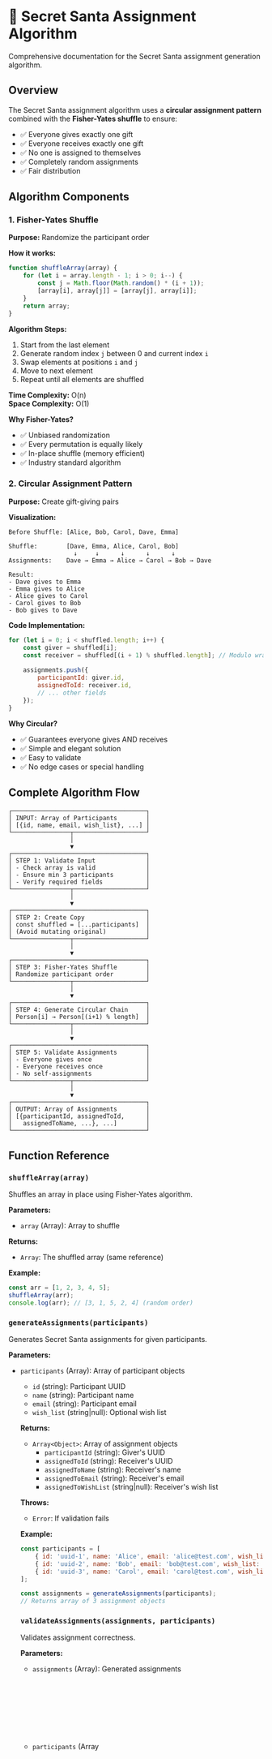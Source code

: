 # 🎲 Secret Santa Assignment Algorithm

Comprehensive documentation for the Secret Santa assignment generation algorithm.

## Overview

The Secret Santa assignment algorithm uses a **circular assignment pattern** combined with the **Fisher-Yates shuffle** to ensure:

- ✅ Everyone gives exactly one gift
- ✅ Everyone receives exactly one gift  
- ✅ No one is assigned to themselves
- ✅ Completely random assignments
- ✅ Fair distribution

## Algorithm Components

### 1. Fisher-Yates Shuffle

**Purpose:** Randomize the participant order

**How it works:**
```javascript
function shuffleArray(array) {
    for (let i = array.length - 1; i > 0; i--) {
        const j = Math.floor(Math.random() * (i + 1));
        [array[i], array[j]] = [array[j], array[i]];
    }
    return array;
}
```

**Algorithm Steps:**
1. Start from the last element
2. Generate random index `j` between 0 and current index `i`
3. Swap elements at positions `i` and `j`
4. Move to next element
5. Repeat until all elements are shuffled

**Time Complexity:** O(n)  
**Space Complexity:** O(1)

**Why Fisher-Yates?**
- ✅ Unbiased randomization
- ✅ Every permutation is equally likely
- ✅ In-place shuffle (memory efficient)
- ✅ Industry standard algorithm

### 2. Circular Assignment Pattern

**Purpose:** Create gift-giving pairs

**Visualization:**

```
Before Shuffle: [Alice, Bob, Carol, Dave, Emma]
                  
Shuffle:        [Dave, Emma, Alice, Carol, Bob]
                  ↓     ↓      ↓      ↓      ↓
Assignments:    Dave → Emma → Alice → Carol → Bob → Dave
                  
Result:
- Dave gives to Emma
- Emma gives to Alice  
- Alice gives to Carol
- Carol gives to Bob
- Bob gives to Dave
```

**Code Implementation:**
```javascript
for (let i = 0; i < shuffled.length; i++) {
    const giver = shuffled[i];
    const receiver = shuffled[(i + 1) % shuffled.length]; // Modulo wraps to 0
    
    assignments.push({
        participantId: giver.id,
        assignedToId: receiver.id,
        // ... other fields
    });
}
```

**Why Circular?**
- ✅ Guarantees everyone gives AND receives
- ✅ Simple and elegant solution
- ✅ Easy to validate
- ✅ No edge cases or special handling

## Complete Algorithm Flow

```
┌─────────────────────────────────────┐
│ INPUT: Array of Participants        │
│ [{id, name, email, wish_list}, ...] │
└────────────────┬────────────────────┘
                 │
                 ▼
┌─────────────────────────────────────┐
│ STEP 1: Validate Input              │
│ - Check array is valid              │
│ - Ensure min 3 participants         │
│ - Verify required fields            │
└────────────────┬────────────────────┘
                 │
                 ▼
┌─────────────────────────────────────┐
│ STEP 2: Create Copy                 │
│ const shuffled = [...participants]  │
│ (Avoid mutating original)           │
└────────────────┬────────────────────┘
                 │
                 ▼
┌─────────────────────────────────────┐
│ STEP 3: Fisher-Yates Shuffle        │
│ Randomize participant order         │
└────────────────┬────────────────────┘
                 │
                 ▼
┌─────────────────────────────────────┐
│ STEP 4: Generate Circular Chain     │
│ Person[i] → Person[(i+1) % length]  │
└────────────────┬────────────────────┘
                 │
                 ▼
┌─────────────────────────────────────┐
│ STEP 5: Validate Assignments        │
│ - Everyone gives once               │
│ - Everyone receives once            │
│ - No self-assignments               │
└────────────────┬────────────────────┘
                 │
                 ▼
┌─────────────────────────────────────┐
│ OUTPUT: Array of Assignments        │
│ [{participantId, assignedToId,      │
│   assignedToName, ...}, ...]        │
└─────────────────────────────────────┘
```

## Function Reference

### `shuffleArray(array)`

Shuffles an array in place using Fisher-Yates algorithm.

**Parameters:**
- `array` (Array): Array to shuffle

**Returns:**
- `Array`: The shuffled array (same reference)

**Example:**
```javascript
const arr = [1, 2, 3, 4, 5];
shuffleArray(arr);
console.log(arr); // [3, 1, 5, 2, 4] (random order)
```

### `generateAssignments(participants)`

Generates Secret Santa assignments for given participants.

**Parameters:**
- `participants` (Array<Object>): Array of participant objects
  - `id` (string): Participant UUID
  - `name` (string): Participant name
  - `email` (string): Participant email
  - `wish_list` (string|null): Optional wish list

**Returns:**
- `Array<Object>`: Array of assignment objects
  - `participantId` (string): Giver's UUID
  - `assignedToId` (string): Receiver's UUID
  - `assignedToName` (string): Receiver's name
  - `assignedToEmail` (string): Receiver's email
  - `assignedToWishList` (string|null): Receiver's wish list

**Throws:**
- `Error`: If validation fails

**Example:**
```javascript
const participants = [
    { id: 'uuid-1', name: 'Alice', email: 'alice@test.com', wish_list: 'Books' },
    { id: 'uuid-2', name: 'Bob', email: 'bob@test.com', wish_list: 'Games' },
    { id: 'uuid-3', name: 'Carol', email: 'carol@test.com', wish_list: null }
];

const assignments = generateAssignments(participants);
// Returns array of 3 assignment objects
```

### `validateAssignments(assignments, participants)`

Validates assignment correctness.

**Parameters:**
- `assignments` (Array<Object>): Generated assignments
- `participants` (Array<Object>): Original participants

**Returns:**
- `void` (throws error if validation fails)

**Validation Checks:**
1. ✅ No self-assignments (participantId !== assignedToId)
2. ✅ Every participant gives exactly once
3. ✅ Every participant receives exactly once
4. ✅ All IDs are valid participant IDs

**Example:**
```javascript
try {
    validateAssignments(assignments, participants);
    console.log('✅ Valid assignments');
} catch (error) {
    console.error('❌ Invalid assignments:', error.message);
}
```

## Properties & Guarantees

### Mathematical Properties

**Given n participants:**

| Property | Value | Guarantee |
|----------|-------|-----------|
| Total assignments | n | Each person gives once |
| Unique givers | n | No duplicate givers |
| Unique receivers | n | No duplicate receivers |
| Self-assignments | 0 | Nobody gets themselves |
| Possible permutations | (n-1)! | Circular permutations |

### Algorithm Guarantees

✅ **Fairness:** Every permutation has equal probability  
✅ **Completeness:** Always produces valid assignments (when n ≥ 3)  
✅ **Consistency:** Same participants → different random order each time  
✅ **No Bias:** No participant is favored  
✅ **Deterministic Validation:** Can verify correctness  

## Edge Cases & Handling

### Minimum Participants (n = 3)

```javascript
[A, B, C] → shuffle → [C, A, B]
C → A → B → C
```

✅ **Valid:** Everyone gives and receives

### Large Groups (n > 100)

```javascript
// Algorithm scales linearly O(n)
// Performance remains excellent
```

✅ **Performance:** No degradation with size

### Invalid Inputs

| Input | Error Message |
|-------|---------------|
| `participants.length < 3` | "Need at least 3 participants" |
| Missing `id` field | "Participant at index X missing required fields" |
| Missing `name` field | "Participant at index X missing required fields" |
| Missing `email` field | "Participant at index X missing required fields" |
| Not an array | "Participants must be an array" |

## Performance Analysis

### Time Complexity

| Operation | Complexity | Explanation |
|-----------|-----------|-------------|
| Shuffle | O(n) | Fisher-Yates is linear |
| Assignment generation | O(n) | Single loop through participants |
| Validation | O(n) | Single pass validation |
| **Total** | **O(n)** | Linear time |

### Space Complexity

| Component | Space | Explanation |
|-----------|-------|-------------|
| Shuffled copy | O(n) | Copy of participants array |
| Assignments array | O(n) | One assignment per participant |
| Validation sets | O(n) | Two sets for tracking |
| **Total** | **O(n)** | Linear space |

### Benchmarks

| Participants | Time (avg) | Memory |
|--------------|------------|--------|
| 3 | < 1ms | Negligible |
| 10 | < 1ms | < 1KB |
| 100 | < 2ms | < 10KB |
| 1000 | < 10ms | < 100KB |

## Testing

### Unit Tests

```javascript
// Test 1: Basic functionality
const participants = generateMockParticipants(5);
const assignments = generateAssignments(participants);
assert(assignments.length === 5);

// Test 2: No self-assignments
assignments.forEach(a => {
    assert(a.participantId !== a.assignedToId);
});

// Test 3: Everyone gives once
const givers = new Set(assignments.map(a => a.participantId));
assert(givers.size === participants.length);

// Test 4: Everyone receives once
const receivers = new Set(assignments.map(a => a.assignedToId));
assert(receivers.size === participants.length);
```

### Integration Tests

See `test-assignment-algorithm.html` for interactive testing:
- Generate assignments with different participant counts
- Run multiple iterations to verify randomness
- Visual display of assignment chains
- Console logging for debugging

## Security Considerations

### Randomness Quality

The algorithm uses JavaScript's `Math.random()`:

**Development/Testing:** ✅ Sufficient  
**Production:** ⚠️ Consider using `crypto.getRandomValues()` for cryptographic randomness

**Upgrade to Cryptographic Random:**
```javascript
function secureRandom(max) {
    const array = new Uint32Array(1);
    crypto.getRandomValues(array);
    return array[0] % max;
}

function shuffleArray(array) {
    for (let i = array.length - 1; i > 0; i--) {
        const j = secureRandom(i + 1);
        [array[i], array[j]] = [array[j], array[i]];
    }
    return array;
}
```

### Privacy Considerations

- ✅ Assignments stored in database with UUIDs
- ✅ No email exposure in logs (only names)
- ✅ Each participant only sees their own assignment
- ⚠️ Organizer has access to all assignments

## Future Enhancements

### Potential Improvements

1. **Exclusion Rules**
   ```javascript
   // Don't match couples or previous years' pairs
   const exclusions = {
       'user-1': ['user-2'], // User 1 can't give to User 2
       'user-2': ['user-1']
   };
   ```

2. **Weighted Preferences**
   ```javascript
   // Prefer matching interests
   const preferences = {
       'user-1': { prefers: ['books', 'coffee'] }
   };
   ```

3. **Group Constraints**
   ```javascript
   // Ensure cross-team assignments
   const teams = {
       teamA: ['user-1', 'user-2'],
       teamB: ['user-3', 'user-4']
   };
   ```

4. **Re-assignment Logic**
   ```javascript
   // Allow regeneration if someone drops out
   function regenerateAssignments(eventId, excludeParticipantId) {
       // ...
   }
   ```

## Troubleshooting

### "Need at least 3 participants"

**Cause:** Trying to generate assignments with < 3 people  
**Solution:** Add more participants

### "Participant at index X missing required fields"

**Cause:** Participant object missing `id`, `name`, or `email`  
**Solution:** Ensure all required fields are present before calling

### Validation fails after generation

**Cause:** Bug in algorithm (should never happen)  
**Solution:** Report as bug - algorithm guarantees valid assignments

## References

- [Fisher-Yates Shuffle (Wikipedia)](https://en.wikipedia.org/wiki/Fisher%E2%80%93Yates_shuffle)
- [Circular Permutations](https://en.wikipedia.org/wiki/Circular_permutation)
- [Derangement Problem](https://en.wikipedia.org/wiki/Derangement) (alternative approach)

---

**Last Updated:** October 2025  
**Algorithm Version:** 1.0.0  
**Status:** Production Ready ✅

